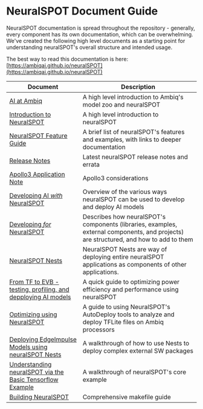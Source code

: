 # NeuralSPOT Document Guide

NeuralSPOT documentation is spread throughout the repository - generally, every component has its own documentation, which can be overwhelming. We've created the following high level documents as a starting point for understanding neuralSPOT's overall structure and intended usage.

The best way to read this documentation is here: [https://ambiqai.github.io/neuralSPOT](https://ambiqai.github.io/neuralSPOT)

| Document                                                     | Description                                                  |
| ------------------------------------------------------------ | ------------------------------------------------------------ |
| [AI at Ambiq](https://github.com/AmbiqAI/neuralSPOT/blob/main/docs/ai_at_ambiq.md) | A high level introduction to Ambiq's model zoo and neuralSPOT |
| [Introduction to NeuralSPOT](https://github.com/AmbiqAI/neuralSPOT/blob/main/docs/Introduction-to-neuralSPOT.md) | A high level introduction to neuralSPOT                      |
| [NeuralSPOT Feature Guide](https://github.com/AmbiqAI/neuralSPOT/blob/main/docs/features.md) | A brief list of neuralSPOT's features and examples, with links to deeper documentation |
| [Release Notes](https://github.com/AmbiqAI/neuralSPOT/blob/main/docs/release_notes.md) | Latest neuralSPOT release notes and errata                   |
| [Apollo3 Application Note](./Apollo3-app-note.md)            | Apollo3 considerations                                       |
| [Developing AI *with* NeuralSPOT](https://github.com/AmbiqAI/neuralSPOT/blob/main/docs/Developing_with_NeuralSPOT.md) | Overview of the various ways neuralSPOT can be used to develop and deploy AI models |
| [Developing *for* NeuralSPOT](https://github.com/AmbiqAI/neuralSPOT/blob/main/docs/developer_guide.md) | Describes how neuralSPOT's components (libraries, examples, external components, and projects) are structured, and how to add to them |
| [NeuralSPOT Nests](./docs/NeuralSPOT_Nests)                  | NeuralSPOT Nests are way of deploying entire neuralSPOT applications as components of other applications. |
| [From TF to EVB - testing, profiling, and depploying AI models](./From%20TF%20to%20EVB%20-%20testing,%20profiling,%20and%20deploying%20AI%20models.md) | A quick guide to optimizing power efficiency and performance using neuralSPOT |
| [Optimizing using NeuralSPOT](https://github.com/AmbiqAI/neuralSPOT/blob/main/docs/optimizing_using_neuralspot.md) | A guide to using NeuralSPOT's AutoDeploy tools to analyze and deploy TFLite files on Ambiq processors |
| [Deploying EdgeImpulse Models using neuralSPOT Nests](https://github.com/AmbiqAI/neuralSPOT/blob/main/docs/Deploying-EI-Models-using-neuralSPOT%20Nests.md) | A walkthrough of how to use Nests to deploy complex external SW packages |
| [Understanding neuralSPOT via the Basic Tensorflow Example](./Understanding-neuralSPOT-via-the-Basic-Tensorflow-Example.md) | A walkthrough of neuralSPOT's core example                   |
| [Building NeuralSPOT](makefile.md)                           | Comprehensive makefile guide                                 |

